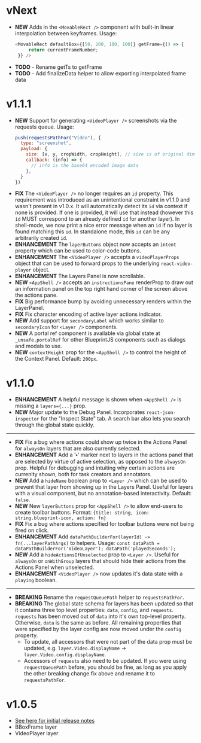 # vNext
- **NEW** Adds in the `<MovableRect />` component with built-in linear interpolation between keyframes. Usage:
   ```js
   <MovableRect defaultBox={[50, 200, 100, 100]} getFrame={() => {
        return currentFrameNumber;
    }} />
    ```
- **TODO** - Rename getTs to getFrame
- **TODO** - Add finalizeData helper to allow exporting interpolated frame data

# v1.1.1
- **NEW** Support for generating `<VideoPlayer />` screenshots via the requests queue. Usage:
  ```js
  push(requestsPathFor("Video"), {
    type: "screenshot",
    payload: {
      size: [x, y, cropWidth, cropHeight], // size is of original dimensions before videoScale is applied
      callback: (info) => {
        // info is the base64 encoded image data
      },
    }   
  })
  ```
- **FIX** The `<VideoPlayer />` no longer requires an `id` property. This requirement was introduced as an unintentional constraint in v1.1.0 and wasn't present in v1.0.x. It will automatically detect its `id` via context if none is provided. If one is provided, it will use that instead (however this `id` MUST correspond to an already defined `id` for another layer). In shell-mode, we now print a nice error message when an `id` if no layer is found matching this `id`. In standalone mode, this `id` can be any arbitrarily created `id`.
- **ENHANCEMENT** The `layerButtons` object now accepts an `intent` property which can be used to color-code buttons.
- **ENHANCEMENT** The `<VideoPlayer />` accepts a `videoPlayerProps` object that can be used to forward props to the underlying `react-video-player` object.
- **ENHANCEMENT** The Layers Panel is now scrollable.
- **NEW** `<AppShell />` accepts an `instructionsPane` renderProp to draw out an information panel on the top right hand corner of the screen above the actions pane.
- **FIX** Big performance bump by avoiding unnecessary renders within the LayerPanel.
- **FIX** Fix character encoding of active layer actions indicator.
- **NEW** Add support for `secondaryLabel` which works similar to `secondaryIcon` for `<Layer />` components.
- **NEW** A portal ref component is available via global state at `_unsafe.portalRef` for other BlueprintJS components such as dialogs and modals to use.
- **NEW** `contextHeight` prop for the `<AppShell />` to control the height of the Context Panel. Default: `200px`.

# v1.1.0
- **ENHANCEMENT** A helpful message is shown when `<AppShell />` is missing a `layers={...}` prop.
- **NEW** Major update to the Debug Panel. Incorporates `react-json-inspector` for the "Inspect State" tab. A search bar also lets you search through the global state quickly.

---

- **FIX** Fix a bug where actions could show up twice in the Actions Panel for `alwaysOn` layers that are also currently selected.
- **ENHANCEMENT** Add a '⬩' marker next to layers in the actions panel that are selected by virtue of active selection, as opposed to the `alwaysOn` prop. Helpful for debugging and intuiting why certain actions are currenlty shown, both for task creators and annotators.
- **NEW** Add a `hideName` boolean prop to `<Layer />` which can be used to prevent that layer from showing up in the Layers Panel. Useful for layers with a visual component, but no annotation-based interactivity. Default: `false`.
- **NEW** New `layerButtons` prop for `<AppShell />` to allow end-users to create toolbar buttons. Format: `{title: string, icon: string.blueprint-icon, action: fn}`
- **FIX** Fix a bug where actions specified for toolbar buttons were not being fired on click.
- **ENHANCEMENT** Add `dataPathBuilderFor(layerId) -> fn(...layerPathArgs)` to helpers. Usage: `const dataPath = dataPathBuilderFor('VideoLayer'); dataPath('playedSeconds');`
- **NEW** Add a `hideActionsIfUnselected` prop to `<Layer />`. Useful for `alwaysOn` or `onWithGroup` layers that should hide their actions from the Actions Panel when unselected.
- **ENHANCEMENT** `<VideoPlayer />` now updates it's data state with a `playing` boolean.

---

- **BREAKING** Rename the `requestQueuePath` helper to `requestsPathFor`.
- **BREAKING** The global state schema for layers has been updated so that it contains three top level properties: `data`, `config`, and `requests`. `requests` has been moved out of `data` into it's own top-level property. Otherwise, `data` is the same as before. All remaining properties that were specified by the layer config are now moved under the `config` property.
    - To update, all accessors that were not part of the data prop must be updated, e.g. `layer.Video.displayName` -> `layer.Video.config.displayName`.
    - Accessors of `requests` also need to be updated. If you were using `requestQueuePath` before, you should be fine, as long as you apply the other breaking change fix above and rename it to `requestsPathFor`.

# v1.0.5
- [See here for initial release notes](https://github.com/facebookresearch/Mephisto/pull/427)
- BBoxFrame layer
- VideoPlayer layer
